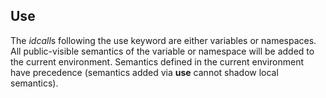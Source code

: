 ## Use

The *idcall*s following the use keyword are either variables or namespaces.
All public-visible semantics of the variable or namespace will be added to the
current environment. Semantics defined in the current environment have
precedence (semantics added via **use** cannot shadow local semantics).
